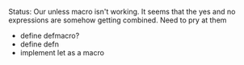 Status: Our unless macro isn't working. It seems that the yes and no expressions are somehow getting combined. Need to pry at them

- define defmacro?
- define defn
- implement let as a macro
